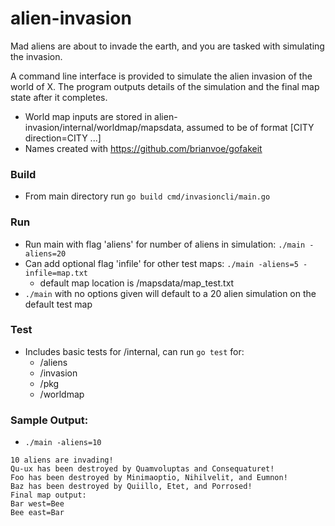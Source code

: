 # alien-invasion
Mad aliens are about to invade the earth, and you are tasked with simulating the invasion.

A command line interface is provided to simulate the alien invasion of the world of X. The program outputs details of 
the simulation and the final map state after it completes.
* World map inputs are stored in alien-invasion/internal/worldmap/mapsdata, assumed to be of format 
[CITY direction=CITY ...]
* Names created with https://github.com/brianvoe/gofakeit

### Build

* From main directory run `go build cmd/invasioncli/main.go`

### Run

* Run main with flag 'aliens' for number of aliens in simulation: `./main -aliens=20`
* Can add optional flag 'infile' for other test maps: `./main -aliens=5 -infile=map.txt`
  * default map location is /mapsdata/map_test.txt
* `./main` with no options given will default to a 20 alien simulation on the default test map

### Test

* Includes basic tests for /internal, can run `go test` for:
  * /aliens
  * /invasion
  * /pkg
  * /worldmap

### Sample Output:

* `./main -aliens=10`

```
10 aliens are invading!
Qu-ux has been destroyed by Quamvoluptas and Consequaturet!
Foo has been destroyed by Minimaoptio, Nihilvelit, and Eumnon!
Baz has been destroyed by Quiillo, Etet, and Porrosed!
Final map output:
Bar west=Bee 
Bee east=Bar 
```